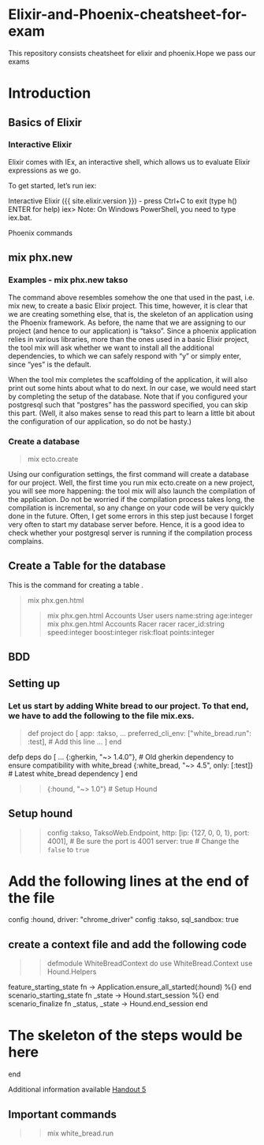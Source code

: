 # Elixir-and-Phoenix-cheatsheet-for-exam
This repository consists cheatsheet for elixir and phoenix.Hope we pass our exams

# Introduction

## Basics of Elixir

### Interactive Elixir
Elixir comes with IEx, an interactive shell, which allows us to evaluate Elixir expressions as we go.

To get started, let’s run iex:

  Interactive Elixir ({{ site.elixir.version }}) - press Ctrl+C to exit (type h() ENTER for help) 
      iex>
Note: On Windows PowerShell, you need to type iex.bat.


Phoenix commands

## mix phx.new 

### Examples - mix phx.new takso 

The command above resembles somehow the one that used in the past, i.e. mix new, to create a basic Elixir project. This time, however, it is clear that we are creating something else, that is, the skeleton of an application using the Phoenix framework. As before, the name that we are assigning to our project (and hence to our application) is “takso”. Since a phoenix application relies in various libraries, more than the ones used in a basic Elixir project, the tool mix will ask whether we want to install all the additional dependencies, to which we can safely respond with “y” or simply enter, since “yes” is the default.

When the tool mix completes the scaffolding of the application, it will also print out some hints about what to do next. In our case, we would need start by completing the setup of the database. Note that if you configured your postgresql such that “postgres” has the password specified, you can skip this part. (Well, it also makes sense to read this part to learn a little bit about the configuration of our application, so do not be hasty.)

### Create a database
> mix ecto.create

Using our configuration settings, the first command will create a database for our project. Well, the first time you run mix ecto.create on a new project, you will see more happening: the tool mix will also launch the compilation of the application. Do not be worried if the compilation process takes long, the compilation is incremental, so any change on your code will be very quickly done in the future. Often, I get some errors in this step just because I forget very often to start my database server before. Hence, it is a good idea to check whether your postgresql server is running if the compilation process complains.

## Create a Table for the database
This is the command for creating a table .
> mix phx.gen.html
>> mix phx.gen.html Accounts User users name:string age:integer
>> mix phx.gen.html Accounts Racer racer racer_id:string speed:integer boost:integer risk:float points:integer





## BDD

## Setting up

### Let us start by adding White bread to our project. To that end, we have to add the following to the file mix.exs.

>  def project do
    [
      app: :takso,
      ...
      preferred_cli_env: ["white_bread.run": :test],  # Add this line
      ...
    ]
  end

  defp deps do
    [
      ...
      {:gherkin, "~> 1.4.0"},  # Old gherkin dependency to ensure compatibility with white_bread
      {:white_bread, "~> 4.5", only: [:test]}  # Latest white_bread dependency
    ]
  end

>> {:hound, "~> 1.0"} # Setup Hound
## Setup hound 
>> config :takso, TaksoWeb.Endpoint,
  http: [ip: {127, 0, 0, 1}, port: 4001],  # Be sure the port is 4001
  server: true  # Change the `false` to `true`

# Add the following lines at the end of the file
config :hound, driver: "chrome_driver"
config :takso, sql_sandbox: true 

## create a context file and add the following code
>> defmodule WhiteBreadContext do
  use WhiteBread.Context
  use Hound.Helpers
  
  feature_starting_state fn  ->
    Application.ensure_all_started(:hound)
    %{}
  end
  scenario_starting_state fn _state ->
    Hound.start_session
    %{}
  end
  scenario_finalize fn _status, _state -> 
    Hound.end_session
  end

  # The skeleton of the steps would be here
end

Additional information available  [Handout 5](https://orlenyslp.gitlab.io/ASD/notes/lecture6/) 

## Important commands

>> mix white_bread.run




